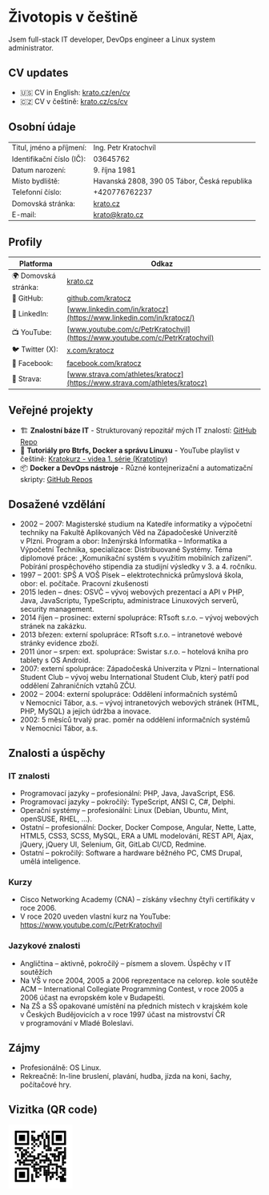 # Životopis v češtině

Jsem full-stack IT developer, DevOps engineer a Linux system administrator.

## CV updates

* 🇺🇸 CV in English:  [krato.cz/en/cv](https://krato.cz/en/cv)
* 🇨🇿 CV v češtině: [krato.cz/cs/cv](https://krato.cz/cs/cv)

## Osobní údaje

|                           |                                              |
|---------------------------|----------------------------------------------|
| Titul, jméno a příjmení:  | Ing. Petr Kratochvíl                         |
| Identifikační číslo (IČ): | 03645762                                     |
| Datum narození:           | 9. října 1981                                |
| Místo bydliště:           | Havanská 2808, 390 05 Tábor, Česká republika |
| Telefonní číslo:          | +420776762237                                |
| Domovská stránka:         | [krato.cz](https://krato.cz)                 |
| E-mail:                   | [krato@krato.cz](mailto:krato@krato.cz)      |

## Profily

| Platforma            | Odkaz                                                                        |
|----------------------|------------------------------------------------------------------------------|
| 🌍 Domovská stránka: | [krato.cz](https://krato.cz/)                                                |
| 🐙 GitHub:           | [github.com/kratocz](https://github.com/kratocz)                             |
| 💼 LinkedIn:         | [www.linkedin.com/in/kratocz](https://www.linkedin.com/in/kratocz/)          |
| 📺 YouTube:          | [www.youtube.com/c/PetrKratochvil](https://www.youtube.com/c/PetrKratochvil) |
| 🐦 Twitter (X):      | [x.com/kratocz](https://x.com/kratocz)                                       |
| 📘 Facebook:         | [facebook.com/kratocz](https://www.facebook.com/kratocz)                     |
| 🚴 Strava:           | [www.strava.com/athletes/kratocz](https://www.strava.com/athletes/kratocz)   |

## Veřejné projekty

- 🏗 **Znalostní báze IT** - Strukturovaný repozitář mých IT znalostí: [GitHub Repo](https://github.com/kratocz/shel)
- 🐧 **Tutoriály pro Btrfs, Docker a správu Linuxu** - YouTube playlist v češtině: [Kratokurz - videa 1. série (Kratotipy)](https://youtube.com/playlist?list=PLaudh7Uy_4tV-xpzPtFln51tNqA7nLJ_x&si=R_UCIlmM8ZwODst6)
- 📦 **Docker a DevOps nástroje** - Různé kontejnerizační a automatizační skripty: [GitHub Repos](https://github.com/kratocz?tab=repositories)
## Dosažené vzdělání

* 2002 – 2007: Magisterské studium na Katedře informatiky a výpočetní techniky na Fakultě Aplikovaných Věd na Západočeské Univerzitě v Plzni. Program a obor: Inženýrská Informatika – Informatika a Výpočetní Technika, specializace: Distribuované Systémy. Téma diplomové práce: „Komunikační systém s využitím mobilních zařízení“. Pobírání prospěchového stipendia za studijní výsledky v 3. a 4. ročníku.
* 1997 – 2001: SPŠ A VOŠ Písek – elektrotechnická průmyslová škola, obor: el. počítače.
Pracovní zkušenosti
* 2015 leden – dnes: OSVČ – vývoj webových prezentací a API v PHP, Java, JavaScriptu, TypeScriptu, administrace Linuxových serverů, security management.
* 2014 říjen – prosinec: externí spolupráce: RTsoft s.r.o. – vývoj webových stránek na zakázku.
* 2013 březen: externí spolupráce: RTsoft s.r.o. – intranetové webové stránky evidence zboží.
* 2011 únor – srpen: ext. spolupráce: Swistar s.r.o. – hotelová kniha pro tablety s OS Android.
* 2007: externí spolupráce: Západočeská Univerzita v Plzni – International Student Club – vývoj webu International Student Club, který patří pod oddělení Zahraničních vztahů ZČU.
* 2002 – 2004: externí spolupráce: Oddělení informačních systémů v Nemocnici Tábor, a.s. – vývoj intranetových webových stránek (HTML, PHP, MySQL) a jejich údržba a inovace.
* 2002: 5 měsíců trvalý prac. poměr na oddělení informačních systémů v Nemocnici Tábor, a.s.

## Znalosti a úspěchy

### IT znalosti

* Programovací jazyky – profesionální: PHP, Java, JavaScript, ES6.
* Programovací jazyky – pokročilý: TypeScript, ANSI C, C#, Delphi.
* Operační systémy – profesionální: Linux (Debian, Ubuntu, Mint, openSUSE, RHEL, …).
* Ostatní – profesionální: Docker, Docker Compose, Angular, Nette, Latte, HTML5, CSS3, SCSS, MySQL, ERA a UML modelování, REST API, Ajax, jQuery, jQuery UI, Selenium, Git, GitLab CI/CD, Redmine.
* Ostatní – pokročilý: Software a hardware běžného PC, CMS Drupal, umělá inteligence.

### Kurzy

* Cisco Networking Academy (CNA) – získány všechny čtyři certifikáty v roce 2006.
* V roce 2020 uveden vlastní kurz na YouTube: https://www.youtube.com/c/PetrKratochvil

### Jazykové znalosti

* Angličtina – aktivně, pokročilý – písmem a slovem.
Úspěchy v IT soutěžích
* Na VŠ v roce 2004, 2005 a 2006 reprezentace na celorep. kole soutěže ACM – International Collegiate Programming Contest, v roce 2005 a 2006 účast na evropském kole v Budapešti.
* Na ZŠ a SŠ opakované umístění na předních místech v krajském kole v Českých Budějovicích a v roce 1997 účast na mistrovství ČR v programování v Mladé Boleslavi.

## Zájmy

* Profesionálně: OS Linux.
* Rekreačně: In-line bruslení, plavání, hudba, jízda na koni, šachy, počítačové hry.


## Vizitka (QR code)

![Petr Kratochvíl's vCard QR code](../assets/qrcode-url-krato.cz-vcard-02.svg)
